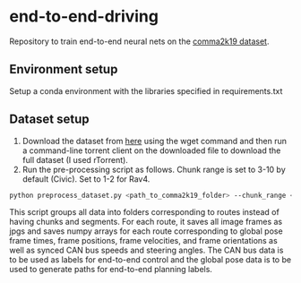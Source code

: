 # end-to-end-driving

Repository to train end-to-end neural nets on the [comma2k19 dataset](https://github.com/commaai/comma2k19).

## Environment setup
Setup a conda environment with the libraries specified in requirements.txt

## Dataset setup
1. Download the dataset from [here](https://academictorrents.com/details/65a2fbc964078aff62076ff4e103f18b951c5ddb) using the wget command and then run a command-line torrent client on the downloaded file to download the full dataset (I used rTorrent).
2. Run the pre-processing script as follows. Chunk range is set to 3-10 by default (Civic). Set to 1-2 for Rav4.
```bash
python preprocess_dataset.py <path_to_comma2k19_folder> --chunk_range <first_chunk> <last_chunk>
```
This script groups all data into folders corresponding to routes instead of having chunks and segments. For each route, it saves all image frames as jpgs and saves numpy arrays for each route corresponding to global pose frame times, frame positions, frame velocities, and frame orientations as well as synced CAN bus speeds and steering angles. The CAN bus data is to be used as labels for end-to-end control and the global pose data is to be used to generate paths for end-to-end planning labels.
